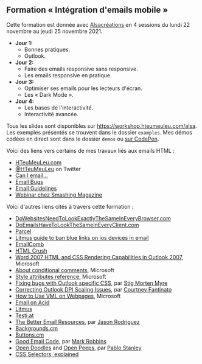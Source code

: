 Formation « Intégration d'emails mobile »
---

Cette formation est donnée avec [Alsacréations](https://formations.alsacreations.fr/formation-integration-emails-mobiles.html) en 4 sessions du lundi 22 novembre au jeudi 25 novembre 2021.

* **Jour 1:**
	- Bonnes pratiques.
	- Outlook.
* **Jour 2:**
	- Faire des emails responsive sans responsive.
	- Les emails responsive en pratique.
* **Jour 3:**
	- Optimiser ses emails pour les lecteurs d'écran.
	- Les « Dark Mode ».
* **Jour 4:**
	- Les bases de l'interactivité.
	- Interactivité avancée.

Tous les slides sont disponibles sur https://workshop.hteumeuleu.com/alsa.
Les exemples présentés se trouvent dans le dossier `examples`. Mes démos codées en direct sont dans le dossier `demos` ou [sur CodePen](https://codepen.io/collection/6a6f81cff9fab345ffad1de14bfadd32).

Voici des liens vers certains de mes travaux liés aux emails HTML :

* [HTeuMeuLeu.com](https://www.hteumeuleu.com)
* [@HTeuMeuLeu](https://www.twitter.com/HTeuMeuLeu) on Twitter
* [Can I email…](https://www.caniemail.com)
* [Email Bugs](https://github.com/hteumeuleu/email-bugs)
* [Email Guidelines](https://github.com/hteumeuleu/email-guidelines)
* [Webinar chez Smashing Magazine](https://www.smashingmagazine.com/2019/11/html-email-webinar/)

Voici d'autres liens cités à travers cette formation :

* [DoWebsitesNeedToLookExactlyTheSameInEveryBrowser.com](http://dowebsitesneedtolookexactlythesameineverybrowser.com)
* [DoEmailsHaveToLookTheSameInEveryClient.com](http://doemailshavetolookthesameineveryclient.com)
* [Parcel](https://useparcel.com)
* [Litmus guide to ban blue links on ios devices in email](https://www.litmus.com/blog/update-banning-blue-links-on-ios-devices-2/)
* [EmailComb](https://emailcomb.com/light)
* [HTML Crush](https://htmlcrush.com/light)
* [Word 2007 HTML and CSS Rendering Capabilities in Outlook 2007](https://docs.microsoft.com/en-us/previous-versions/office/developer/office-2007/aa338201(v=office.12)?redirectedfrom=MSDN), Microsoft
* [About conditional comments](https://docs.microsoft.com/en-us/previous-versions/windows/internet-explorer/ie-developer/compatibility/ms537512(v%3dvs.85)), Microsoft
* [Style attributes reference](https://stigmortenmyre.no/mso/html/concepts/ofconstyletable.htm), Microsoft
* [Fixing bugs with Outlook specific CSS](https://cm.engineering/fixing-bugs-with-outlook-specific-css-f4b8ae5be4f4), par [Stig Morten Myre](https://twitter.com/stigm)
* [Correcting Outlook DPI Scaling Issues](https://www.courtneyfantinato.com/correcting-outlook-dpi-scaling-issues/), par [Courtney Fantinato](https://twitter.com/courtfantinato)
* [How to Use VML on Webpages](https://docs.microsoft.com/en-us/windows/win32/vml/web-workshop---specs---standards----how-to-use-vml-on-web-pages), Microsoft
* [Email on Acid](https://www.emailonacid.com)
* [Litmus](https://www.litmus.com)
* [Testi.at](https://www.testi.at)
* [The Better Email Resources](https://thebetter.email/resources/), par [Jason Rodriguez](https://twitter.com/RodriguezCommaJ)
* [Backgrounds.cm](https://backgrounds.cm)
* [Buttons.cm](https://buttons.cm)
* [Good Email Code](https://www.goodemailcode.com/), par [Mark Robbins](https://twitter.com/M_J_Robbins)
* [Open Doodles](https://opendoodles.com/) and [Open Peeps](https://openpeeps.com/), par [Pablo Stanley](https://twitter.com/pablostanley/)
* [CSS Selectors, explained](https://hugogiraudel.github.io/selectors-explained/)